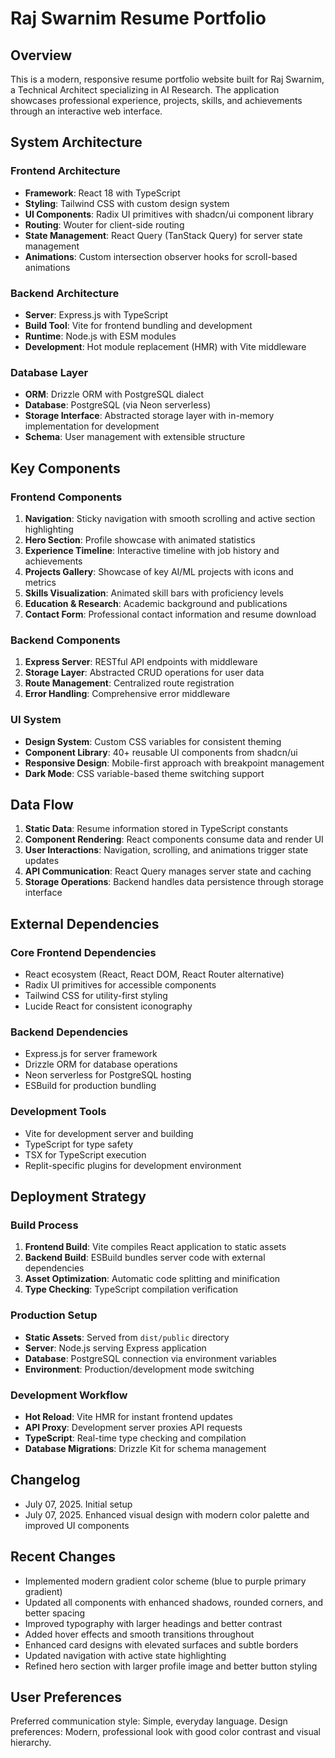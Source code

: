 # Raj Swarnim Resume Portfolio

## Overview

This is a modern, responsive resume portfolio website built for Raj Swarnim, a Technical Architect specializing in AI Research. The application showcases professional experience, projects, skills, and achievements through an interactive web interface.

## System Architecture

### Frontend Architecture
- **Framework**: React 18 with TypeScript
- **Styling**: Tailwind CSS with custom design system
- **UI Components**: Radix UI primitives with shadcn/ui component library
- **Routing**: Wouter for client-side routing
- **State Management**: React Query (TanStack Query) for server state management
- **Animations**: Custom intersection observer hooks for scroll-based animations

### Backend Architecture
- **Server**: Express.js with TypeScript
- **Build Tool**: Vite for frontend bundling and development
- **Runtime**: Node.js with ESM modules
- **Development**: Hot module replacement (HMR) with Vite middleware

### Database Layer
- **ORM**: Drizzle ORM with PostgreSQL dialect
- **Database**: PostgreSQL (via Neon serverless)
- **Storage Interface**: Abstracted storage layer with in-memory implementation for development
- **Schema**: User management with extensible structure

## Key Components

### Frontend Components
1. **Navigation**: Sticky navigation with smooth scrolling and active section highlighting
2. **Hero Section**: Profile showcase with animated statistics
3. **Experience Timeline**: Interactive timeline with job history and achievements
4. **Projects Gallery**: Showcase of key AI/ML projects with icons and metrics
5. **Skills Visualization**: Animated skill bars with proficiency levels
6. **Education & Research**: Academic background and publications
7. **Contact Form**: Professional contact information and resume download

### Backend Components
1. **Express Server**: RESTful API endpoints with middleware
2. **Storage Layer**: Abstracted CRUD operations for user data
3. **Route Management**: Centralized route registration
4. **Error Handling**: Comprehensive error middleware

### UI System
- **Design System**: Custom CSS variables for consistent theming
- **Component Library**: 40+ reusable UI components from shadcn/ui
- **Responsive Design**: Mobile-first approach with breakpoint management
- **Dark Mode**: CSS variable-based theme switching support

## Data Flow

1. **Static Data**: Resume information stored in TypeScript constants
2. **Component Rendering**: React components consume data and render UI
3. **User Interactions**: Navigation, scrolling, and animations trigger state updates
4. **API Communication**: React Query manages server state and caching
5. **Storage Operations**: Backend handles data persistence through storage interface

## External Dependencies

### Core Frontend Dependencies
- React ecosystem (React, React DOM, React Router alternative)
- Radix UI primitives for accessible components
- Tailwind CSS for utility-first styling
- Lucide React for consistent iconography

### Backend Dependencies
- Express.js for server framework
- Drizzle ORM for database operations
- Neon serverless for PostgreSQL hosting
- ESBuild for production bundling

### Development Tools
- Vite for development server and building
- TypeScript for type safety
- TSX for TypeScript execution
- Replit-specific plugins for development environment

## Deployment Strategy

### Build Process
1. **Frontend Build**: Vite compiles React application to static assets
2. **Backend Build**: ESBuild bundles server code with external dependencies
3. **Asset Optimization**: Automatic code splitting and minification
4. **Type Checking**: TypeScript compilation verification

### Production Setup
- **Static Assets**: Served from `dist/public` directory
- **Server**: Node.js serving Express application
- **Database**: PostgreSQL connection via environment variables
- **Environment**: Production/development mode switching

### Development Workflow
- **Hot Reload**: Vite HMR for instant frontend updates
- **API Proxy**: Development server proxies API requests
- **TypeScript**: Real-time type checking and compilation
- **Database Migrations**: Drizzle Kit for schema management

## Changelog
- July 07, 2025. Initial setup  
- July 07, 2025. Enhanced visual design with modern color palette and improved UI components

## Recent Changes
- Implemented modern gradient color scheme (blue to purple primary gradient)
- Updated all components with enhanced shadows, rounded corners, and better spacing
- Improved typography with larger headings and better contrast
- Added hover effects and smooth transitions throughout
- Enhanced card designs with elevated surfaces and subtle borders
- Updated navigation with active state highlighting
- Refined hero section with larger profile image and better button styling

## User Preferences

Preferred communication style: Simple, everyday language.
Design preferences: Modern, professional look with good color contrast and visual hierarchy.